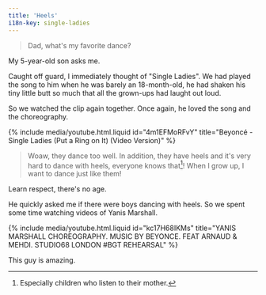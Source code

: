 ```yaml
---
title: 'Heels'
i18n-key: single-ladies
---
```


> Dad, what's my favorite dance?

My 5-year-old son asks me.

Caught off guard, I immediately thought of "Single Ladies". We had played the
song to him when he was barely an 18-month-old, he had shaken his tiny little
butt so much that all the grown-ups had laught out loud.

So we watched the clip again together. Once again, he loved the song and the
choreography.

{% include media/youtube.html.liquid id="4m1EFMoRFvY" title="Beyoncé - Single Ladies (Put a Ring on It) (Video Version)" %}

> Woaw, they dance too well. In addition, they have heels and it's very hard to
> dance with heels, everyone knows that[^heels]! When I grow up, I want to dance
> just like them!

[^heels]: Especially children who listen to their mother.

Learn respect, there's no age.

He quickly asked me if there were boys dancing with heels. So we spent some time
watching videos of Yanis Marshall.

{% include media/youtube.html.liquid id="kc17H68IKMs" title="YANIS MARSHALL CHOREOGRAPHY. MUSIC BY BEYONCE. FEAT ARNAUD & MEHDI. STUDIO68 LONDON #BGT REHEARSAL" %}

This guy is amazing.
